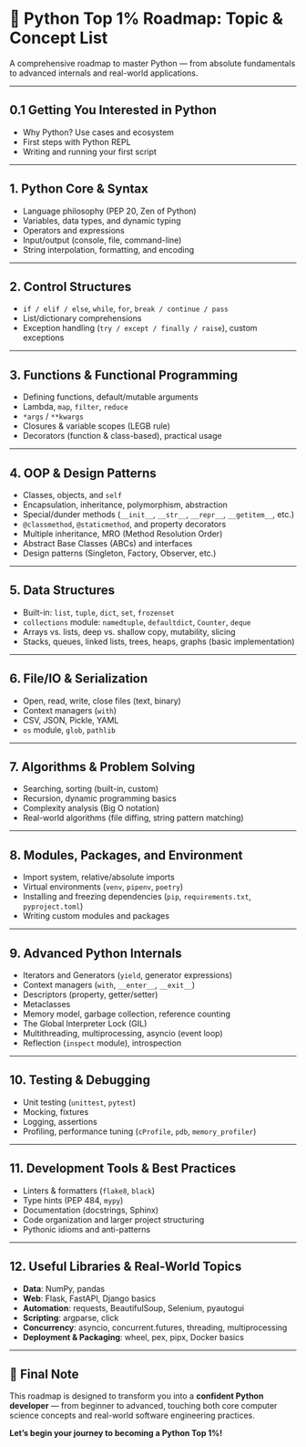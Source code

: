 # 🐍 Python Top 1% Roadmap: Topic & Concept List

A comprehensive roadmap to master Python — from absolute fundamentals to advanced internals and real-world applications.  

---

## 0.1 Getting You Interested in Python
- Why Python? Use cases and ecosystem
- First steps with Python REPL
- Writing and running your first script

---

## 1. Python Core & Syntax
- Language philosophy (PEP 20, Zen of Python)
- Variables, data types, and dynamic typing
- Operators and expressions
- Input/output (console, file, command-line)
- String interpolation, formatting, and encoding

---

## 2. Control Structures
- `if / elif / else`, `while`, `for`, `break / continue / pass`
- List/dictionary comprehensions
- Exception handling (`try / except / finally / raise`), custom exceptions

---

## 3. Functions & Functional Programming
- Defining functions, default/mutable arguments
- Lambda, `map`, `filter`, `reduce`
- `*args` / `**kwargs`
- Closures & variable scopes (LEGB rule)
- Decorators (function & class-based), practical usage

---

## 4. OOP & Design Patterns
- Classes, objects, and `self`
- Encapsulation, inheritance, polymorphism, abstraction
- Special/dunder methods (`__init__`, `__str__`, `__repr__`, `__getitem__`, etc.)
- `@classmethod`, `@staticmethod`, and property decorators
- Multiple inheritance, MRO (Method Resolution Order)
- Abstract Base Classes (ABCs) and interfaces
- Design patterns (Singleton, Factory, Observer, etc.)

---

## 5. Data Structures
- Built-in: `list`, `tuple`, `dict`, `set`, `frozenset`
- `collections` module: `namedtuple`, `defaultdict`, `Counter`, `deque`
- Arrays vs. lists, deep vs. shallow copy, mutability, slicing
- Stacks, queues, linked lists, trees, heaps, graphs (basic implementation)

---

## 6. File/IO & Serialization
- Open, read, write, close files (text, binary)
- Context managers (`with`)
- CSV, JSON, Pickle, YAML
- `os` module, `glob`, `pathlib`

---

## 7. Algorithms & Problem Solving
- Searching, sorting (built-in, custom)
- Recursion, dynamic programming basics
- Complexity analysis (Big O notation)
- Real-world algorithms (file diffing, string pattern matching)

---

## 8. Modules, Packages, and Environment
- Import system, relative/absolute imports
- Virtual environments (`venv`, `pipenv`, `poetry`)
- Installing and freezing dependencies (`pip`, `requirements.txt`, `pyproject.toml`)
- Writing custom modules and packages

---

## 9. Advanced Python Internals
- Iterators and Generators (`yield`, generator expressions)
- Context managers (`with`, `__enter__`, `__exit__`)
- Descriptors (property, getter/setter)
- Metaclasses
- Memory model, garbage collection, reference counting
- The Global Interpreter Lock (GIL)
- Multithreading, multiprocessing, asyncio (event loop)
- Reflection (`inspect` module), introspection

---

## 10. Testing & Debugging
- Unit testing (`unittest`, `pytest`)
- Mocking, fixtures
- Logging, assertions
- Profiling, performance tuning (`cProfile`, `pdb`, `memory_profiler`)

---

## 11. Development Tools & Best Practices
- Linters & formatters (`flake8`, `black`)
- Type hints (PEP 484, `mypy`)
- Documentation (docstrings, Sphinx)
- Code organization and larger project structuring
- Pythonic idioms and anti-patterns

---

## 12. Useful Libraries & Real-World Topics
- **Data**: NumPy, pandas
- **Web**: Flask, FastAPI, Django basics
- **Automation**: requests, BeautifulSoup, Selenium, pyautogui
- **Scripting**: argparse, click
- **Concurrency**: asyncio, concurrent.futures, threading, multiprocessing
- **Deployment & Packaging**: wheel, pex, pipx, Docker basics

---

## 🚀 Final Note
This roadmap is designed to transform you into a **confident Python developer** — from beginner to advanced, touching both core computer science concepts and real-world software engineering practices.

**Let’s begin your journey to becoming a Python Top 1%!**
